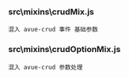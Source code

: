 ###  src\mixins\crudMix.js
```
混入 avue-crud 事件 基础参数 
```
### src\mixins\crudOptionMix.js
```
混入 avue-crud 参数处理
```